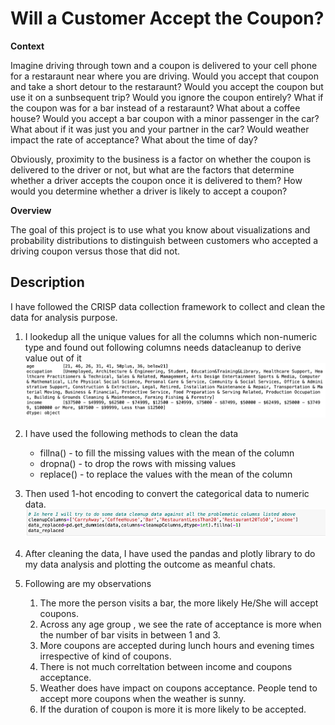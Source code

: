 # Will a Customer Accept the Coupon?

**Context**

Imagine driving through town and a coupon is delivered to your cell phone for a restaraunt near where you are driving. Would you accept that coupon and take a short detour to the restaraunt? Would you accept the coupon but use it on a sunbsequent trip? Would you ignore the coupon entirely? What if the coupon was for a bar instead of a restaraunt? What about a coffee house? Would you accept a bar coupon with a minor passenger in the car? What about if it was just you and your partner in the car? Would weather impact the rate of acceptance? What about the time of day?

Obviously, proximity to the business is a factor on whether the coupon is delivered to the driver or not, but what are the factors that determine whether a driver accepts the coupon once it is delivered to them? How would you determine whether a driver is likely to accept a coupon?

**Overview**

The goal of this project is to use what you know about visualizations and probability distributions to distinguish between customers who accepted a driving coupon versus those that did not.

## Description

I have followed the CRISP data collection framework to collect and clean the data for analysis purpose.

1. I lookedup all the unique values for all the columns which non-numeric type and found out following columns needs
     datacleanup to derive value out of it
     ![](images/unique_values.png)
     
2. I have used the following methods to clean the data
    * fillna() - to fill the missing values with the mean of the column
    * dropna() - to drop the rows with missing values
    * replace() - to replace the values with the mean of the column
   
3. Then used 1-hot encoding to convert the categorical data to numeric data.
    ![](images/clean_data.png)
4. After cleaning the data, I have used the  pandas and plotly library to do my data analysis and plotting the outcome as meanful chats.
5. Following are my observations
   1. The more the person visits a bar, the more likely He/She will accept coupons. 
   2. Across any age group , we see the rate of acceptance is more when the number of bar visits in between 1 and 3.
   3. More coupons are accepted during lunch hours and evening times irrespective of kind of coupons.
   4. There is not much correltation between income and coupons acceptance.
   5. Weather does have impact on coupons acceptance. People tend to accept more coupons when the weather is sunny.
   6. If the duration of coupon is more it is more likely to be accepted.
